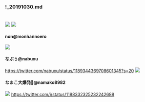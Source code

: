 ### !_20191030.md
#### 
![]()
#### 
![](https://pbs.twimg.com/media/EICnc3nUYAESFnN?format=jpg&name=orig)
![](https://pbs.twimg.com/media/EICndOdU0AAXSvi?format=jpg&name=orig)
#### non@monhannoero
![](https://pbs.twimg.com/media/EIDiVj3U0AEAb0j?format=jpg&name=orig)
#### なぶぅ@nabuxu
https://twitter.com/nabuxu/status/1189344369708601345?s=20
![](https://pbs.twimg.com/media/EIFmCuAUcAE_r7H?format=jpg&name=orig)
#### なまこ大爆発🔞@namako8982
![](https://pbs.twimg.com/media/EGc0DQwUEAI544r.png:thumb)
https://twitter.com/i/status/1188332325232242688
